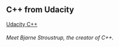## C++ from Udacity

[Udacity C++](https://classroom.udacity.com/courses/ud999)
###### Meet Bjarne Stroustrup, the creator of C++.


